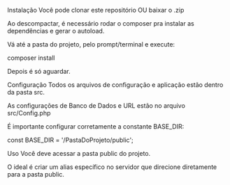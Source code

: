 Instalação
Você pode clonar este repositório OU baixar o .zip

Ao descompactar, é necessário rodar o composer pra instalar as dependências e gerar o autoload.

Vá até a pasta do projeto, pelo prompt/terminal e execute:

composer install

Depois é só aguardar.

Configuração
Todos os arquivos de configuração e aplicação estão dentro da pasta src.

As configurações de Banco de Dados e URL estão no arquivo src/Config.php

É importante configurar corretamente a constante BASE_DIR:

const BASE_DIR = '/PastaDoProjeto/public';

Uso
Você deve acessar a pasta public do projeto.

O ideal é criar um alias específico no servidor que direcione diretamente para a pasta public.
